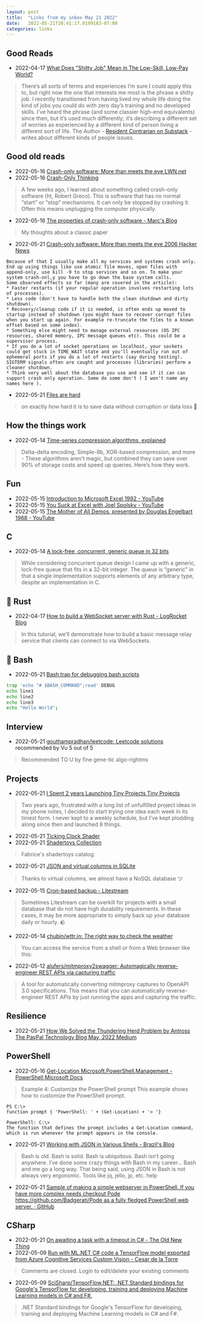 ```yaml
---
layout: post
title:  "Links from my inbox May 21 2022"
date:   2022-05-21T10:41:17.0199183-07:00
categories: links
---
```


## Good Reads
- 2022-04-17 [What Does "Shitty Job" Mean in The Low-Skill, Low-Pay World?](https://www.residentcontrarian.com/p/what-does-shitty-job-mean-in-the?s=r)
> There’s all sorts of terms and experiences I’m sure I could apply this to, but right now the one that interests me most is the phrase a shitty job. I recently transitioned from having lived my whole life doing the kind of jobs you could do with zero day’s training and no developed skills. I’ve heard the phrase (and some classier high-end equivalents) since then, but it’s used much differently; it’s describing a different set of worries as experienced by a different kind of person living a different sort of life.
> The Author - [Resident Contrarian on Substack](https://substack.com/profile/11885401-resident-contrarian) - writes about different kinds of people issues.

## Good old reads
- 2022-05-16 [Crash-only software: More than meets the eye LWN.net](https://lwn.net/Articles/191059/)
- 2022-05-16 [Crash-Only Thinking](https://www.ribbonfarm.com/2014/10/29/crash-only-thinking/)
> A few weeks ago, I learned about something called crash-only software (ht, Robert Greco). This is software that has no normal “start” or “stop” mechanisms. It can only be stopped by crashing it. Often this means unplugging the computer physically.
- 2022-05-16 [The properties of crash-only software - Marc's Blog](https://brooker.co.za/blog/2012/01/22/crash-only.html)
> My thoughts about a classic paper
- 2022-05-21 [Crash-only software: More than meets the eye 2006 Hacker News](https://news.ycombinator.com/item?id=8464573)
```
Because of that I usually make all my services and systems crash only. End up using things like use atomic file moves, open files with append-only, use kill -9 to stop services and so on. To make your system crash-onl,y you have to go down the base system calls.
Some observed effects so far (many are covered in the article):
* Faster restarts (if your regular operation involves restarting lots of processes).
* Less code (don't have to handle both the clean shutdown and dirty shutdown).
* Recovery/cleanup code if it is needed, is often ends up moved to startup instead of shutdown (you might have to recover corrupt files when you start up again. For example re-truncate the files to a known offset based on some index).
* Something else might need to manage external resources (OS IPC resources, shared memory, IPC message queues etc). This could be a supervisor process.
* If you do a lot of socket operations on localhost, your sockets could get stuck in TIME_WAIT state and you'll eventually run out of ephemeral ports if you do a lot of restarts (say during testing). SIGTERM signals often are caught and processes (libraries) perform a cleaner shutdown.
* Think very well about the database you use and see if it can can support crash only operation. Some do some don't ( I won't name any names here ).
```
- 2022-05-21 [Files are hard](https://danluu.com/file-consistency/)
> on exactly how hard it is to save data without corruption or data loss 🚀

## How the things work
- 2022-05-14 [Time-series compression algorithms, explained](https://www.timescale.com/blog/time-series-compression-algorithms-explained/)
> Delta-delta encoding, Simple-8b, XOR-based compression, and more - These algorithms aren't magic, but combined they can save over 90% of storage costs and speed up queries. Here’s how they work.


## Fun

- 2022-05-15 [Introduction to Microsoft Excel 1992 - YouTube](https://www.youtube.com/watch?v=kOO31qFmi9A)
- 2022-05-15 [You Suck at Excel with Joel Spolsky - YouTube](https://www.youtube.com/watch?v=0nbkaYsR94c)
- 2022-05-15 [The Mother of All Demos, presented by Douglas Engelbart 1968 - YouTube](https://www.youtube.com/watch?v=yJDv-zdhzMY)

## C

- 2022-05-14 [A lock-free, concurrent, generic queue in 32 bits](https://nullprogram.com/blog/2022/05/14/)
> While considering concurrent queue design I came up with a generic, lock-free queue that fits in a 32-bit integer. The queue is “generic” in that a single implementation supports elements of any arbitrary type, despite an implementation in C.

## 🥑 Rust
- 2022-04-17 [How to build a WebSocket server with Rust - LogRocket Blog](https://blog.logrocket.com/how-to-build-a-websocket-server-with-rust/)
> In this tutorial, we’ll demonstrate how to build a basic message relay service that clients can connect to via WebSockets.


## 🐚 Bash
- 2022-05-21 [Bash trap for debugging bash scripts](https://www.onlinegdb.com/1h1BpiINv)
```bash
trap 'echo "# $BASH_COMMAND";read' DEBUG
echo line1
echo line2
echo line3
echo "Hello World";
```

## Interview
- 2022-05-21 [gouthampradhan/leetcode: Leetcode solutions](https://github.com/gouthampradhan/leetcode) recommended by Vu 5 out of 5
> Recommended TO U by fine gene-tic algo-rightms

## Projects
- 2022-05-21 [I Spent 2 years Launching Tiny Projects Tiny Projects](https://tinyprojects.dev/posts/i_spent_two_years_launching_tiny_projects)
> Two years ago, frustrated with a long list of unfulfilled project ideas in my phone notes, I decided to start trying one idea each week in its tiniest form.
> I never kept to a weekly schedule, but I've kept plodding along since then and launched 8 things.
- 2022-05-21 [Ticking Clock Shader](https://www.shadertoy.com/view/MtGSRm)
- 2022-05-21 [Shadertoys Collection](http://www-evasion.imag.fr/Membres/Fabrice.Neyret/demos/Shadertoy/indexImages.html)
> Fabrice's shadertoys catalog
- 2022-05-21 [JSON and virtual columns in SQLite](https://antonz.org/json-virtual-columns/)
> Thanks to virtual columns, we almost have a NoSQL database ツ
- 2022-05-15 [Cron-based backup - Litestream](https://litestream.io/alternatives/cron/)
> Sometimes Litestream can be overkill for projects with a small database that do not have high durability requirements. In these cases, it may be more appropriate to simply back up your database daily or hourly. 🪨
- 2022-05-14 [chubin/wttr.in: The right way to check the weather](https://github.com/chubin/wttr.in)
> You can access the service from a shell or from a Web browser like this:
- 2022-05-12 [alufers/mitmproxy2swagger: Automagically reverse-engineer REST APIs via capturing traffic](https://github.com/alufers/mitmproxy2swagger)
> A tool for automatically converting mitmproxy captures to OpenAPI 3.0 specifications. This means that you can automatically reverse-engineer REST APIs by just running the apps and capturing the traffic.


## Resilience
- 2022-05-21 [How We Solved the Thundering Herd Problem by Antross The PayPal Technology Blog May, 2022 Medium](https://medium.com/paypal-tech/thundering-herd-jitter-63a57b38919d)

## PowerShell
- 2022-05-16 [Get-Location Microsoft.PowerShell.Management - PowerShell Microsoft Docs](https://docs.microsoft.com/en-us/powershell/module/microsoft.powershell.management/get-location?view=powershell-7.2)
> Example 4: Customize the PowerShell prompt
> This example shows how to customize the PowerShell prompt.
```
PS C:\>
function prompt { 'PowerShell: ' + (Get-Location) + '> '}

PowerShell: C:\>
The function that defines the prompt includes a Get-Location command, which is run whenever the prompt appears in the console.
```
- 2022-05-21 [Working with JSON in Various Shells - Brazil's Blog](https://blog.kellybrazil.com/2022/05/19/working-with-json-in-various-shells/)
> Bash is old. Bash is solid. Bash is ubiquitous. Bash isn’t going anywhere. I’ve done some crazy things with Bash in my career… Bash and me go a long way. That being said, using JSON in Bash is not always very ergonomic. Tools like jq, jello, jp, etc. help
- 2022-05-21 [Sample of making a simple webserver in PowerShell. If you have more complex needs checkout Pode https://github.com/Badgerati/Pode as a fully fledged PowerShell web server. · GitHub](https://gist.github.com/Tiberriver256/868226421866ccebd2310f1073dd1a1e)


## CSharp
- 2022-05-21 [On awaiting a task with a timeout in C# - The Old New Thing](https://devblogs.microsoft.com/oldnewthing/20220505-00/?p=106585)
- 2022-05-09 [Run with ML.NET C# code a TensorFlow model exported from Azure Cognitive Services Custom Vision - Cesar de la Torre](https://devblogs.microsoft.com/cesardelatorre/run-with-ml-net-c-code-a-tensorflow-model-exported-from-azure-cognitive-services-custom-vision/)
> Comments are closed. Login to edit/delete your existing comments
- 2022-05-09 [SciSharp/TensorFlow.NET: .NET Standard bindings for Google's TensorFlow for developing, training and deploying Machine Learning models in C# and F#.](https://github.com/SciSharp/TensorFlow.NET)
> .NET Standard bindings for Google's TensorFlow for developing, training and deploying Machine Learning models in C# and F#.